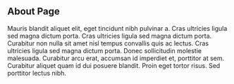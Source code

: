 ## About Page

Mauris blandit aliquet elit, eget tincidunt nibh pulvinar a. Cras ultricies ligula sed magna dictum porta. Cras ultricies ligula sed magna dictum porta. Curabitur non nulla sit amet nisl tempus convallis quis ac lectus. Cras ultricies ligula sed magna dictum porta. Donec sollicitudin molestie malesuada. Curabitur arcu erat, accumsan id imperdiet et, porttitor at sem. Curabitur aliquet quam id dui posuere blandit. Proin eget tortor risus. Sed porttitor lectus nibh.
